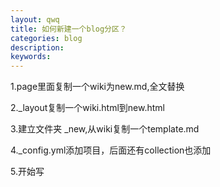 ```yaml
---
layout: qwq
title: 如何新建一个blog分区？
categories: blog
description: 
keywords: 
---
```


1.page里面复制一个wiki为new.md,全文替换

2._layout复制一个wiki.html到new.html

3.建立文件夹 _new,从wiki复制一个template.md

4._config.yml添加项目，后面还有collection也添加

5.开始写
